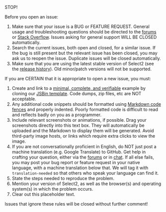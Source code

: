 
STOP!

Before you open an issue:

1. Make sure that your issue is a BUG or FEATURE REQUEST. General usage and troubleshooting questions should be directed
   to the [forums](https://forums.select2.org)
   or [Stack Overflow](https://stackoverflow.com/questions/tagged/jquery-select2). Issues asking for general support
   WILL BE CLOSED automatically.
2. Search the current issues, both open and closed, for a similar issue. If the bug is still present but the relevant
   issue has been closed, you may ask us to reopen the issue. Duplicate issues will be closed automatically.
3. Make sure that you are using the latest stable version of Select2 (see
   the [release history](https://github.com/select2/select2/releases)). Old minor/patch versions will not be supported.

If you are CERTAIN that it is appropriate to open a new issue, you must:

1. Create and link to a [minimal, complete, and verifiable](https://stackoverflow.com/help/mcve) example by cloning
   our [JSBin template](http://jsbin.com/goqagokoye/edit?html,js,output). Code dumps, zip files, etc are NOT acceptable.
2. Any additional code snippets should be formatted
   using [Markdown code fences](https://learn.userfrosting.com/troubleshooting/getting-help#use-markdown-to-format-blocks-of-code)
   and properly indented. Poorly formatted code is difficult to read and reflects badly on you as a programmer.
3. Include relevant screenshots or animations, if possible. Drag your screenshots directly into this text box. They will
   automatically be uploaded and the Markdown to display them will be generated. Avoid third-party image hosts, or links
   which require extra clicks to view the image.
4. If you are not conversationally proficient in English, do NOT just post a machine translation (e.g. Google Translate)
   to GitHub. Get help in crafting your question, either via the [forums](https://forums.select2.org) or
   in [chat](https://webchat.freenode.net/?channels=select2). If all else fails, you may post your bug report or feature
   request in your native language, with a machine translation below that. We will tag it with `translation-needed` so
   that others who speak your language can find it.
5. State the steps needed to reproduce the problem.
6. Mention your version of Select2, as well as the browser(s) and operating system(s) in which the problem occurs.
7. Clear out this placeholder text.

Issues that ignore these rules will be closed without further comment!
